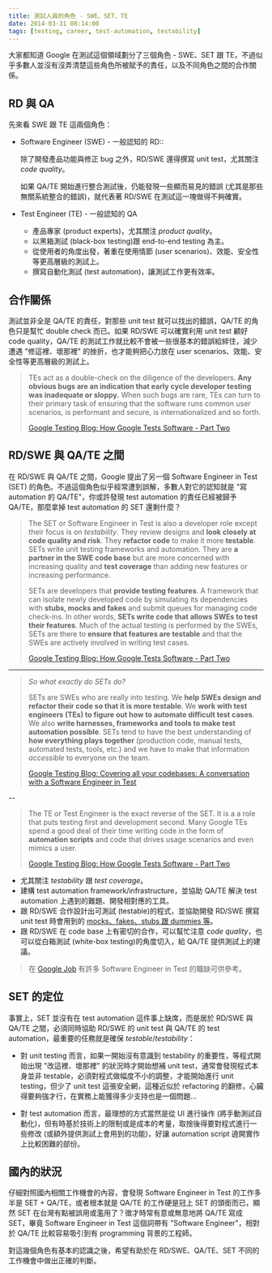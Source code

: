 ```yaml
---
title: 測試人員的角色 - SWE、SET、TE
date: 2014-03-31 08:14:00
tags: [testing, career, test-automation, testability]
---
```


大家都知道 Google 在測試這個領域劃分了三個角色 - SWE、SET 跟 TE，不過似乎多數人並沒有沒弄清楚這些角色所被賦予的責任，以及不同角色之間的合作關係。

<!-- more -->

## RD 與 QA

先來看 SWE 跟 TE 這兩個角色：

 *  Software Engineer (SWE) - 一般認知的 RD::

    除了開發產品功能與修正 bug 之外，RD/SWE 還得撰寫 unit test，尤其關注 _code quality_。

    如果 QA/TE 開始進行整合測試後，仍能發現一些顯而易見的錯誤 (尤其是那些無關系統整合的錯誤)，就代表著 RD/SWE 在測試這一塊做得不夠確實。

 *  Test Engineer (TE) - 一般認知的 QA

    * 產品專家 (product experts)，尤其關注 _product quality_。
    * 以黑箱測試 (black-box testing)跟 end-to-end testing 為主。
    * 從使用者的角度出發，著重在使用情節 (user scenarios)、效能、安全性等更高層級的測試上。
    * 撰寫自動化測試 (test automation)，讓測試工作更有效率。

## 合作關係

測試並非全是 QA/TE 的責任，對那些 unit test 就可以找出的錯誤，QA/TE 的角色只是幫忙 double check 而已。如果 RD/SWE 可以確實利用 unit test 顧好 code quality，QA/TE 的測試工作就比較不會被一些很基本的錯誤給絆住，減少遭遇 "修這裡、壞那裡" 的挫折，也才能夠把心力放在 user scenarios、效能、安全性等更高層級的測試上。 

> TEs act as a double-check on the diligence of the developers. **Any obvious bugs are an indication that early cycle developer testing was inadequate or sloppy.** When such bugs are rare, TEs can turn to their primary task of ensuring that the software runs common user scenarios, is performant and secure, is internationalized and so forth.
>
> [Google Testing Blog: How Google Tests Software - Part Two](http://googletesting.blogspot.tw/2011/02/how-google-tests-software-part-two.html)

## RD/SWE 與 QA/TE 之間

在 RD/SWE 與 QA/TE 之間，Google 提出了另一個 Software Engineer in Test (SET) 的角色。不過這個角色似乎經常遭到誤解，多數人對它的認知就是 "寫 automation 的 QA/TE"，你或許發現 test automation 的責任已經被歸予 QA/TE，那麼拿掉 test automation 的 SET 還剩什麼？

> The SET or Software Engineer in Test is also a developer role except their focus is on _testability_. They review designs and **look closely at code quality and risk**. They **refactor code** to make it more **testable**. SETs write unit testing frameworks and automation. They are **a partner in the SWE code base** but are more concerned with increasing quality and **test coverage** than adding new features or increasing performance. 
>
> SETs are developers that **provide testing features**. A framework that can isolate newly developed code by simulating its dependencies with **stubs, mocks and fakes** and submit queues for managing code check-ins. In other words, **SETs write code that allows SWEs to test their features**. Much of the actual testing is performed by the SWEs, SETs are there to **ensure that features are testable** and that the SWEs are actively involved in writing test cases.
>
> [Google Testing Blog: How Google Tests Software - Part Two](http://googletesting.blogspot.tw/2011/02/how-google-tests-software-part-two.html)

---

> *So what exactly do SETs do?*
>
> SETs are SWEs who are really into testing. We **help SWEs design and refactor their code so that it is more testable**. We **work with test engineers (TEs) to figure out how to automate difficult test cases**. We also **write harnesses, frameworks and tools to make test automation possible**. SETs tend to have the best understanding of **how everything plays together** (production code, manual tests, automated tests, tools, etc.) and we have to make that information _accessible_ to everyone on the team.
>
> [Google Testing Blog: Covering all your codebases: A conversation with a Software Engineer in Test](http://googletesting.blogspot.tw/2012/08/covering-all-your-codebases.html)

--

> The TE or Test Engineer is the exact reverse of the SET. It is a a role that puts testing first and development second. Many Google TEs spend a good deal of their time writing code in the form of **automation scripts** and code that drives usage scenarios and even mimics a user.
>
> [Google Testing Blog: How Google Tests Software - Part Two](http://googletesting.blogspot.tw/2011/02/how-google-tests-software-part-two.html)

 * 尤其關注 _testability_ 跟 _test coverage_。
 * 建構 test automation framework/infrastructure，並協助 QA/TE 解決 test automation 上遇到的難題、開發相對應的工具。
 * 跟 RD/SWE 合作設計出可測試 (testable)的程式，並協助開發 RD/SWE 撰寫 unit test 時會用到的 [mocks、fakes、stubs 跟 dummies 等](http://xunitpatterns.com/Mocks,%20Fakes,%20Stubs%20and%20Dummies.html)。
 * 跟 RD/SWE 在 code base 上有密切的合作，可以幫忙注意 _code quality_，也可以從白箱測試 (white-box testing)的角度切入，給 QA/TE 提供測試上的建議。

> <i class="fa fa-lightbulb-o fa-3x"></i>
> 在 [Google Job](https://www.google.com/about/careers/search/#t=sq&q=j&j=software+engineer+in+test) 有許多 Software Engineer in Test 的職缺可供參考。

## SET 的定位

事實上，SET 並沒有在 test automation 這件事上缺席，而是居於 RD/SWE 與 QA/TE 之間，必須同時協助 RD/SWE 的 unit test 與 QA/TE 的 test automation，最重要的任務就是確保 _testable_/_testability_：

 * 對 unit testing 而言，如果一開始沒有意識到 testability 的重要性，等程式開始出現 "改這裡、壞那裡" 的狀況時才開始想補 unit test，通常會發現程式本身並非 testable，必須對程式做幅度不小的調整，才能開始進行 unit testing，但少了 unit test 這張安全網，這種近似於 refactoring 的翻修，心臟得要夠強才行，在實務上能獲得多少支持也是一個問題...

 * 對 test automation 而言，最理想的方式當然是從 UI 進行操作 (將手動測試自動化)，但有時基於技術上的限制或是成本的考量，取捨後得要對程式進行一些修改 (或額外提供測試上會用到的功能)，好讓 automation script 遶開實作上比較困難的部份。

## 國內的狀況

仔細對照國內相關工作機會的內容，會發現 Software Engineer in Test 的工作多半是 SET + QA/TE，或者根本就是 QA/TE 的工作硬是冠上 SET 的頭銜而已，顯然 SET 在台灣有點被誤用或濫用了？徵才時常有意或無意地將 QA/TE 寫成 SET，畢竟 Software Engineer in Test 這個詞帶有 "Software Engineer"，相對於 QA/TE 比較容易吸引到有 programming 背景的工程師。

對這幾個角色有基本的認識之後，希望有助於在 RD/SWE、QA/TE、SET 不同的工作機會中做出正確的判斷。

